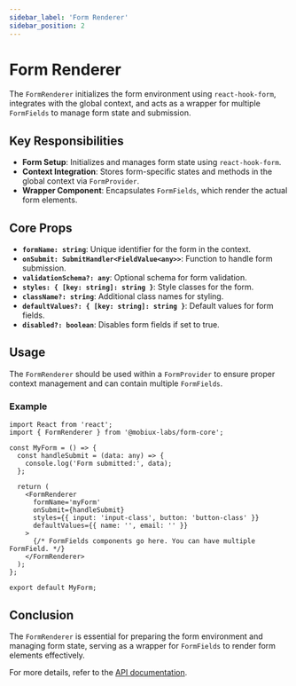 ```yaml
---
sidebar_label: 'Form Renderer'
sidebar_position: 2
---
```


# Form Renderer

The `FormRenderer` initializes the form environment using `react-hook-form`, integrates with the global context, and acts as a wrapper for multiple `FormFields` to manage form state and submission.

## Key Responsibilities

- **Form Setup**: Initializes and manages form state using `react-hook-form`.
- **Context Integration**: Stores form-specific states and methods in the global context via `FormProvider`.
- **Wrapper Component**: Encapsulates `FormFields`, which render the actual form elements.

## Core Props

- **`formName: string`**: Unique identifier for the form in the context.
- **`onSubmit: SubmitHandler<FieldValue<any>>`**: Function to handle form submission.
- **`validationSchema?: any`**: Optional schema for form validation.
- **`styles: { [key: string]: string }`**: Style classes for the form.
- **`className?: string`**: Additional class names for styling.
- **`defaultValues?: { [key: string]: string }`**: Default values for form fields.
- **`disabled?: boolean`**: Disables form fields if set to true.

## Usage

The `FormRenderer` should be used within a `FormProvider` to ensure proper context management and can contain multiple `FormFields`.

### Example

```tsx
import React from 'react';
import { FormRenderer } from '@mobiux-labs/form-core';

const MyForm = () => {
  const handleSubmit = (data: any) => {
    console.log('Form submitted:', data);
  };

  return (
    <FormRenderer
      formName='myForm'
      onSubmit={handleSubmit}
      styles={{ input: 'input-class', button: 'button-class' }}
      defaultValues={{ name: '', email: '' }}
    >
      {/* FormFields components go here. You can have multiple FormField. */}
    </FormRenderer>
  );
};

export default MyForm;
```

## Conclusion

The `FormRenderer` is essential for preparing the form environment and managing form state, serving as a wrapper for `FormFields` to render form elements effectively.

For more details, refer to the [API documentation](link-to-api-docs).
